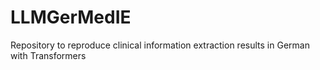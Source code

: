 # LLMGerMedIE
Repository to reproduce clinical information extraction results in German with Transformers
